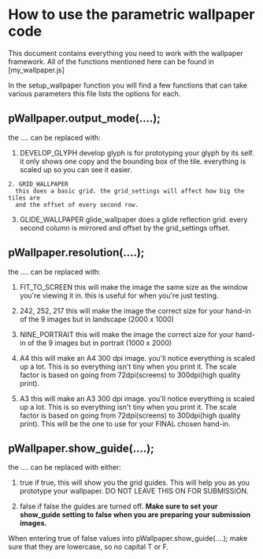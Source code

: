# How to use the parametric wallpaper code 
This document contains everything you need to work with the wallpaper framework. All of the functions mentioned here can be found in [my_wallpaper.js]

 In the setup_wallpaper function you will find a few functions that can take various parameters this file lists the options for each.

## pWallpaper.output_mode(....);
the .... can be replaced with:

   1. DEVELOP_GLYPH
      develop glyph is for prototyping your glyph by its self. it only shows one copy
      and the bounding box of the tile. everything is scaled up so you can see it easier.

    2. GRID_WALLPAPER
      this does a basic grid. the grid_settings will affect how big the tiles are
      and the offset of every second row.

   3. GLIDE_WALLPAPER
      glide_wallpaper does a glide reflection grid. every second column is mirrored
      and offset by the grid_settings offset.


## pWallpaper.resolution(....);
the .... can be replaced with:

   1. FIT_TO_SCREEN
      this will make the image the same size as the window you're viewing it in.
      this is useful for when you're just testing.

   2. 242, 252, 217
      this will make the image the correct size for your hand-in of the 9 images
      but in landscape (2000 x 1000)

   3. NINE_PORTRAIT
      this will make the image the correct size for your hand-in of the 9 images
      but in portrait (1000 x 2000)

   4. A4
      this will make an A4 300 dpi image. you'll notice everything is scaled up
      a lot. This is so everything isn't tiny when you print it. The scale factor
      is based on going from 72dpi(screens) to 300dpi(high quality print).

   5. A3
      this will make an A3 300 dpi image. you'll notice everything is scaled up
      a lot. This is so everything isn't tiny when you print it. The scale factor
      is based on going from 72dpi(screens) to 300dpi(high quality print).
      This will be the one to use for your FINAL chosen hand-in.


## pWallpaper.show_guide(....);
the .... can be replaced with either:

   1. true
      if true, this will show you the grid guides. This will help you as you
      prototype your wallpaper. DO NOT LEAVE THIS ON FOR SUBMISSION.

   2. false
      if false the guides are turned off. **Make sure to set your show_guide setting to false when you are preparing your submission images.**

When entering true of false values into pWallpaper.show_guide(....); make sure that they are lowercase, so no capital T or F. 
